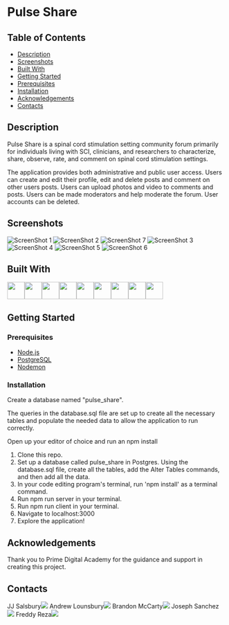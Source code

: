 # Pulse Share

## Table of Contents

- [Description](#description)
- [Screenshots](#screenshots)
- [Built With](#built-with)
- [Getting Started](#getting-started)
- [Prerequisites](#prerequisites)
- [Installation](#installation)
- [Acknowledgements](#acknowledgements)
- [Contacts](#contacts)

## Description

Pulse Share is a spinal cord stimulation setting community forum primarily for individuals living with SCI, clinicians, and researchers to characterize, share, observe, rate, and comment on spinal cord stimulation settings.

The application provides both administrative and public user access. Users can create and edit their profile, edit and delete posts and comment on other users posts. Users can upload photos and video to comments and posts. Users can be made moderators and help moderate the forum. User accounts can be deleted.

## Screenshots

![ScreenShot 1](/ScreenShot1.png?raw=true "Screenshot")
![ScreenShot 2](/ScreenShot2.png?raw=true "Screenshot")
![ScreenShot 7](/ScreenShot7.png?raw=true "Screenshot")
![ScreenShot 3](/ScreenShot3.png?raw=true "Screenshot")
![ScreenShot 4](/ScreenShot4.png?raw=true "Screenshot")
![ScreenShot 5](/ScreenShot5.png?raw=true "Screenshot")
![ScreenShot 6](/ScreenShot6.png?raw=true "Screenshot")


## Built With

<a href="https://developer.mozilla.org/en-US/docs/Web/CSS"><img src="https://raw.githubusercontent.com/devicons/devicon/master/icons/css3/css3-original.svg" height="40px" width="40px" /></a><a href="https://www.heroku.com/"><img src="https://raw.githubusercontent.com/devicons/devicon/master/icons/heroku/heroku-original.svg" height="40px" width="40px" /></a><a href="https://developer.mozilla.org/en-US/docs/Web/HTML"><img src="https://raw.githubusercontent.com/devicons/devicon/master/icons/html5/html5-original.svg" height="40px" width="40px" /></a><a href="https://developer.mozilla.org/en-US/docs/Web/JavaScript"><img src="https://raw.githubusercontent.com/devicons/devicon/master/icons/javascript/javascript-original.svg" height="40px" width="40px" /></a><a href="https://material-ui.com/"><img src="https://raw.githubusercontent.com/devicons/devicon/master/icons/materialui/materialui-original.svg" height="40px" width="40px" /></a><a href="https://nodejs.org/en/"><img src="https://raw.githubusercontent.com/devicons/devicon/master/icons/nodejs/nodejs-original.svg" height="40px" width="40px" /></a><a href="https://www.postgresql.org/"><img src="https://raw.githubusercontent.com/devicons/devicon/master/icons/postgresql/postgresql-original.svg" height="40px" width="40px" /></a><a href="https://reactjs.org/"><img src="https://raw.githubusercontent.com/devicons/devicon/master/icons/react/react-original-wordmark.svg" height="40px" width="40px" /></a><a href="https://redux.js.org/"><img src="https://raw.githubusercontent.com/devicons/devicon/master/icons/redux/redux-original.svg" height="40px" width="40px" /></a>

## Getting Started

### Prerequisites

- [Node.js](https://nodejs.org/en/)
- [PostgreSQL](https://www.postgresql.org/)
- [Nodemon](https://nodemon.io/)


### Installation

Create a database named "pulse_share".
 
The queries in the database.sql file are set up to create all the necessary tables and populate the needed data to allow the application to run correctly. 

Open up your editor of choice and run an npm install


1. Clone this repo.
2. Set up a database called pulse_share in Postgres. Using the database.sql file, create all the tables, add the Alter Tables commands, and then add all the data. 
3. In your code editing program's terminal, run 'npm install' as a terminal command.
5. Run npm run server in your terminal.
6. Run npm run client in your terminal.
7. Navigate to localhost:3000 
8. Explore the application!

## Acknowledgements

Thank you to Prime Digital Academy for the guidance and support in creating this project. 

## Contacts

JJ Salsbury<a href="https://www.linkedin.com/in/jj-salsbury-10532386/"><img src="https://img.shields.io/badge/LinkedIn-0077B5?style=for-the-badge&logo=linkedin&logoColor=white" /></a>
Andrew Lounsbury<a href="https://www.linkedin.com/in/andrew-lounsbury/"><img src="https://img.shields.io/badge/LinkedIn-0077B5?style=for-the-badge&logo=linkedin&logoColor=white" /></a>
Brandon McCarty<a href="https://www.linkedin.com/in/brandon-mccarty/"><img src="https://img.shields.io/badge/LinkedIn-0077B5?style=for-the-badge&logo=linkedin&logoColor=white" /></a>
Joseph Sanchez<a href="https://www.linkedin.com/in/joseph-sanchez-27b933234/"><img src="https://img.shields.io/badge/LinkedIn-0077B5?style=for-the-badge&logo=linkedin&logoColor=white" /></a>
Freddy Reza<a href="https://www.linkedin.com/in/freddy-reza-987028234/"><img src="https://img.shields.io/badge/LinkedIn-0077B5?style=for-the-badge&logo=linkedin&logoColor=white" /></a>  
